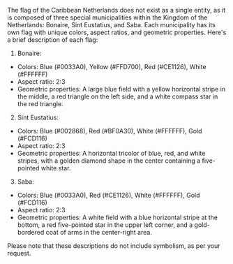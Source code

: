 The flag of the Caribbean Netherlands does not exist as a single entity, as it is composed of three special municipalities within the Kingdom of the Netherlands: Bonaire, Sint Eustatius, and Saba. Each municipality has its own flag with unique colors, aspect ratios, and geometric properties. Here's a brief description of each flag:

1. Bonaire:
- Colors: Blue (#0033A0), Yellow (#FFD700), Red (#CE1126), White (#FFFFFF)
- Aspect ratio: 2:3
- Geometric properties: A large blue field with a yellow horizontal stripe in the middle, a red triangle on the left side, and a white compass star in the red triangle.

2. Sint Eustatius:
- Colors: Blue (#002868), Red (#BF0A30), White (#FFFFFF), Gold (#FCD116)
- Aspect ratio: 2:3
- Geometric properties: A horizontal tricolor of blue, red, and white stripes, with a golden diamond shape in the center containing a five-pointed white star.

3. Saba:
- Colors: Blue (#0033A0), Red (#CE1126), White (#FFFFFF), Gold (#FCD116)
- Aspect ratio: 2:3
- Geometric properties: A white field with a blue horizontal stripe at the bottom, a red five-pointed star in the upper left corner, and a gold-bordered coat of arms in the center-right area.

Please note that these descriptions do not include symbolism, as per your request.
